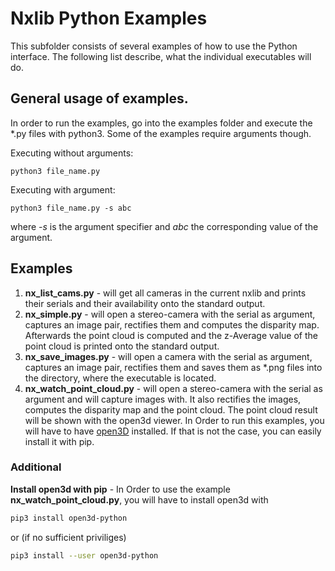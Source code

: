 # Nxlib Python Examples

This subfolder consists of several examples of how to use the Python interface.
The following list describe, what the individual executables will do.

## General usage of examples.

In order to run the examples, go into the examples folder and execute the *.py files with python3. Some of the examples require arguments though.

Executing without arguments:
```
python3 file_name.py
```

Executing with argument:
```
python3 file_name.py -s abc
```
where _-s_ is the argument specifier and _abc_ the corresponding value of the argument.

## Examples

1. **nx_list_cams.py** - will get all cameras in the current nxlib and prints their serials and their availability onto the standard output.
2. **nx_simple.py** - will open a stereo-camera with the serial as argument, captures an image pair, rectifies them and computes the disparity map. Afterwards the point cloud is computed and the z-Average value of the point cloud is printed onto the standard output.
3. **nx_save_images.py** - will open a camera with the serial as argument, captures an image pair, rectifies them and saves them as *.png files into the directory, where the executable is located.
4. **nx_watch_point_cloud.py** - will open a stereo-camera with the serial as argument and will capture images with. It also rectifies the images, computes the disparity map and the point cloud. The point cloud result will be shown with the open3d viewer. In Order to run this examples, you will have to have [open3D](http://www.open3d.org/) installed. If that is not the case, you can easily install it with pip.

### Additional

**Install open3d with pip** - In Order to use the example **nx_watch_point_cloud.py**, you will have to install open3d with
```bash
pip3 install open3d-python
```
or (if no sufficient priviliges)
```bash
pip3 install --user open3d-python
```

